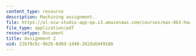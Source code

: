 ```yaml
---
content_type: resource
description: Machining assignment.
file: https://ol-ocw-studio-app-qa.s3.amazonaws.com/courses/mas-863-how-to-make-almost-anything-fall-2002/22b70c6c9b2b8d8d1d40202dab949180_assignment2.pdf
file_type: application/pdf
resourcetype: Document
title: Assignment 2
uid: 22b70c6c-9b2b-8d8d-1d40-202dab949180
---
```

